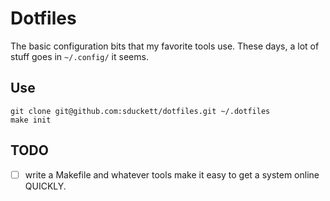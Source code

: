 # Dotfiles

The basic configuration bits that my favorite tools use. These days, a
lot of stuff goes in `~/.config/` it seems.

## Use

```shell
git clone git@github.com:sduckett/dotfiles.git ~/.dotfiles
make init
```

## TODO

- [ ] write a Makefile and whatever tools make it easy to get a system online QUICKLY.
